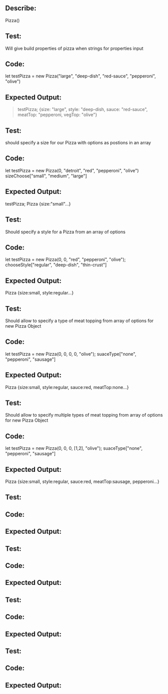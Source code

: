 ## Describe: 
Pizza()
## Test:
Will give build properties of pizza when strings for properties input
## Code:
let testPizza = new Pizza("large", "deep-dish", "red-sauce", "pepperoni", "olive")
## Expected Output:
>testPizza; {size: "large", style: "deep-dish, sauce: "red-sauce", meatTop: "pepperoni, vegTop: "olive"}

## Test:
should specify a size for our Pizza with options as postions in an array
## Code:
let testPizza = new Pizza(0, "detroit", "red", "pepperoni", "olive") 
sizeChoose["small", "medium", "large"]
## Expected Output:
testPizza;
Pizza {size:"small"...}

## Test:
Should specify a style for a Pizza from an array of options
## Code: 
let testPizza = new Pizza(0, 0, "red", "pepperoni", "olive"); 
chooseStyle["regular", "deep-dish", "thin-crust"]
## Expected Output:
Pizza {size:small, style:regular...}


## Test:
Should allow to specify a type of meat topping from array of options for new Pizza Object
## Code:
let testPizza = new Pizza(0, 0, 0, 0, "olive");
suaceType["none", "pepperoni", "sausage"]
## Expected Output:
Pizza {size:small, style:regular, sauce:red, meatTop:none...}

## Test:
Should allow to specify multiple types of meat topping from array of options for new Pizza Object
## Code:
let testPizza = new Pizza(0, 0, 0, [1,2], "olive");
suaceType["none", "pepperoni", "sausage"]
## Expected Output:
Pizza {size:small, style:regular, sauce:red, meatTop:sausage, pepperoni...}


## Test:
## Code:
## Expected Output:

## Test:
## Code:
## Expected Output:

## Test:
## Code:
## Expected Output:

## Test:
## Code:
## Expected Output:





